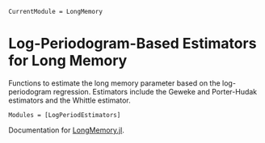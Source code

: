 ```@meta
CurrentModule = LongMemory
```

# Log-Periodogram-Based Estimators for Long Memory

Functions to estimate the long memory parameter based on the log-periodogram regression.  Estimators include the Geweke and Porter-Hudak estimators and the Whittle estimator.


```@autodocs
Modules = [LogPeriodEstimators]
```

Documentation for [LongMemory.jl](https://github.com/everval/LongMemory.jl).
